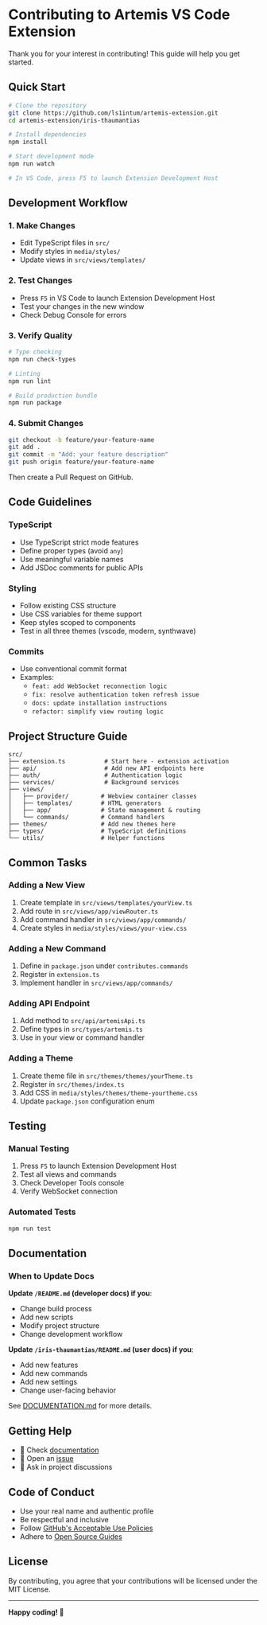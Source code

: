 # Contributing to Artemis VS Code Extension

Thank you for your interest in contributing! This guide will help you get started.

## Quick Start

```bash
# Clone the repository
git clone https://github.com/ls1intum/artemis-extension.git
cd artemis-extension/iris-thaumantias

# Install dependencies
npm install

# Start development mode
npm run watch

# In VS Code, press F5 to launch Extension Development Host
```

## Development Workflow

### 1. Make Changes
- Edit TypeScript files in `src/`
- Modify styles in `media/styles/`
- Update views in `src/views/templates/`

### 2. Test Changes
- Press `F5` in VS Code to launch Extension Development Host
- Test your changes in the new window
- Check Debug Console for errors

### 3. Verify Quality
```bash
# Type checking
npm run check-types

# Linting
npm run lint

# Build production bundle
npm run package
```

### 4. Submit Changes
```bash
git checkout -b feature/your-feature-name
git add .
git commit -m "Add: your feature description"
git push origin feature/your-feature-name
```

Then create a Pull Request on GitHub.

## Code Guidelines

### TypeScript
- Use TypeScript strict mode features
- Define proper types (avoid `any`)
- Use meaningful variable names
- Add JSDoc comments for public APIs

### Styling
- Follow existing CSS structure
- Use CSS variables for theme support
- Keep styles scoped to components
- Test in all three themes (vscode, modern, synthwave)

### Commits
- Use conventional commit format
- Examples:
  - `feat: add WebSocket reconnection logic`
  - `fix: resolve authentication token refresh issue`
  - `docs: update installation instructions`
  - `refactor: simplify view routing logic`

## Project Structure Guide

```
src/
├── extension.ts           # Start here - extension activation
├── api/                   # Add new API endpoints here
├── auth/                  # Authentication logic
├── services/              # Background services
├── views/
│   ├── provider/         # Webview container classes
│   ├── templates/        # HTML generators
│   ├── app/              # State management & routing
│   └── commands/         # Command handlers
├── themes/               # Add new themes here
├── types/                # TypeScript definitions
└── utils/                # Helper functions
```

## Common Tasks

### Adding a New View
1. Create template in `src/views/templates/yourView.ts`
2. Add route in `src/views/app/viewRouter.ts`
3. Add command handler in `src/views/app/commands/`
4. Create styles in `media/styles/views/your-view.css`

### Adding a New Command
1. Define in `package.json` under `contributes.commands`
2. Register in `extension.ts`
3. Implement handler in `src/views/app/commands/`

### Adding API Endpoint
1. Add method to `src/api/artemisApi.ts`
2. Define types in `src/types/artemis.ts`
3. Use in your view or command handler

### Adding a Theme
1. Create theme file in `src/themes/themes/yourTheme.ts`
2. Register in `src/themes/index.ts`
3. Add CSS in `media/styles/themes/theme-yourtheme.css`
4. Update `package.json` configuration enum

## Testing

### Manual Testing
1. Press `F5` to launch Extension Development Host
2. Test all views and commands
3. Check Developer Tools console
4. Verify WebSocket connection

### Automated Tests
```bash
npm run test
```

## Documentation

### When to Update Docs

**Update `/README.md` (developer docs) if you**:
- Change build process
- Add new scripts
- Modify project structure
- Change development workflow

**Update `/iris-thaumantias/README.md` (user docs) if you**:
- Add new features
- Add new commands
- Add new settings
- Change user-facing behavior

See [DOCUMENTATION.md](DOCUMENTATION.md) for more details.

## Getting Help

- 📖 Check [documentation](https://docs.artemis.cit.tum.de)
- 🐛 Open an [issue](https://github.com/ls1intum/artemis-extension/issues)
- 💬 Ask in project discussions

## Code of Conduct

- Use your real name and authentic profile
- Be respectful and inclusive
- Follow [GitHub's Acceptable Use Policies](https://docs.github.com/en/site-policy/acceptable-use-policies/github-acceptable-use-policies)
- Adhere to [Open Source Guides](https://opensource.guide/)

## License

By contributing, you agree that your contributions will be licensed under the MIT License.

---

**Happy coding! 🚀**
